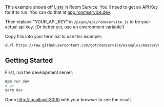 This example shows off [Lists](https://docs.roomservice.dev/concepts/lists) in Room Service. You'll need to get an API Key for it to run. You can do that at [app.roomservice.dev](https://app.roomservice.dev/register).

Then replace "YOUR_API_KEY" in `/pages/api/roomservice.js` to be your actual api key. (Or better yet, use an environment variable!)

Copy this into your terminal to use this example:
```sh
curl https://raw.githubusercontent.com/getroomservice/examples/master/create.sh | bash -s -- next.js-todolist
```

## Getting Started

First, run the development server:

```bash
npm run dev
# or
yarn dev
```

Open [http://localhost:3000](http://localhost:3000) with your browser to see the result.
